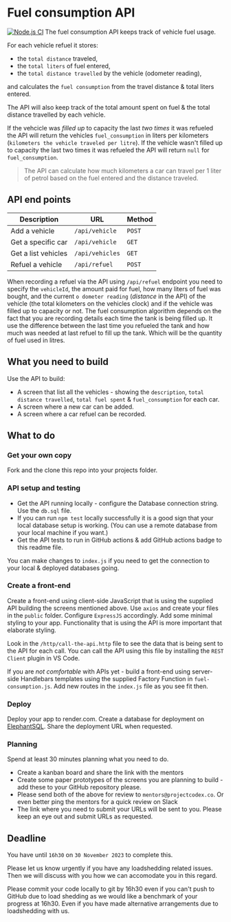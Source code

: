 # Fuel consumption API
[![Node.js CI](https://github.com/Londeka-Zikalala/fuel-consumption-api/actions/workflows/node.js.yml/badge.svg)](https://github.com/Londeka-Zikalala/fuel-consumption-api/actions/workflows/node.js.yml)
The fuel consumption API keeps track of vehicle fuel usage.

For each vehicle refuel it stores: 

* the `total distance` traveled,
* the `total liters` of fuel entered,
* the `total distance travelled` by the vehicle (odometer reading),

and calculates the `fuel consumption` from the travel distance & total liters entered.

The API will also keep track of the total amount spent on fuel & the total distance travelled by each vehicle.

If the vehcicle was *filled up* to capacity the last *two times* it was refueled the API will return the vehicles `fuel_consumption` in liters per kilometers (`kilometers the vehicle traveled per litre`). If the vehicle wasn't filled up to capacity the last two times it was refueled the API will return `null` for `fuel_consumption`.

> The API can calculate how much kilometers a car can travel per 1 liter of petrol based on the fuel entered and the distance traveled.

## API end points

Description            | URL              | Method
-----------------------|------------------|-------
Add a vehicle          | `/api/vehicle`   | `POST`
Get a specific car     | `/api/vehicle`   | `GET`
Get a list vehicles    | `/api/vehicles`  | `GET`
Refuel a vehicle       | `/api/refuel`    | `POST`

When recording a refuel via the API using `/api/refuel` endpoint you need to specify the `vehicleId`, the amount paid for fuel, how many liters of fuel was bought, and the current `o
dometer reading` (*distance* in the API) of the vehicle (the total kilometers on the vehicles clock) and if the vehicle was filled up to capacity or not. The fuel consumption algorithm depends on the fact that you are recording details each time the tank is being filled up. It use the difference between the last time you refueled the tank and how much was needed at last refuel to fill up the tank. Which will be the quantity of fuel used in litres.

## What you need to build

Use the API to build:

* A screen that list all the vehicles - showing the `description`, `total distance travelled`, `total fuel spent` & `fuel_consumption` for each car.
* A screen where a new car can be added.
* A screen where a car refuel can be recorded.

## What to do

### Get your own copy

Fork and the clone this repo into your projects folder.

### API setup and testing

* Get the API running locally - configure the Database connection string. Use the `db.sql` file.
* If you can run `npm test` locally successfully it is a good sign that your local database setup is working. (You can use a remote database from your local machine if you want.)
* Get the API tests to run in GitHub actions & add GitHub actions badge to this readme file.

You can make changes to `index.js` if you need to get the connection to your local & deployed databases going.

### Create a front-end

Create a front-end using client-side JavaScript that is using the supplied API building the screens mentioned above. Use `axios` and create your files in the `public` folder. Configure `ExpressJS` accordingly. Add some minimal styling to your app. Functionality that is using the API is more important that elaborate styling.

Look in the `/http/call-the-api.http` file to see the data that is being sent to the API for each call. You can call the API using this file by installing the `REST Client` plugin in VS Code.

If you are *not comfortable* with APIs yet - build a front-end using server-side Handlebars templates using the supplied Factory Function in `fuel-consumption.js`. Add new routes in the `index.js` file as you see fit then.

### Deploy

Deploy your app to render.com.
Create a database for deployment on [ElephantSQL](https://www.elephantsql.com/).
Share the deployment URL when requested.

### Planning

Spend at least 30 minutes planning what you need to do.

* Create a kanban board and share the link with the mentors
* Create some paper prototypes of the screens you are planning to build - add these to your GitHub repository please.
* Please send both of the above for review to `mentors@projectcodex.co`. Or even better ping the mentors for a quick review on Slack
* The link where you need to submit your URLs will be sent to you. Please keep an eye out and submit URLs as requested.

## Deadline

You have until `16h30` on `30 November 2023` to complete this.

Please let us know urgently if you have any loadshedding related issues. Then we will discuss with you how we can accomodate you in this regard.

Please commit your code locally to git by 16h30 even if you can't push to GitHub due to load shedding as we would like a benchmark of your progress at 16h30. Even if you have made alternative arrangements due to loadshedding with us.
